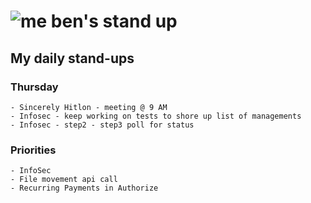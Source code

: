 # ![me](https://avatars2.githubusercontent.com/u/5232044?s=50&v=4) ben's stand up

## My daily stand-ups

### Thursday
    
    - Sincerely Hitlon - meeting @ 9 AM
    - Infosec - keep working on tests to shore up list of managements
    - Infosec - step2 - step3 poll for status
    
### Priorities 
   
    - InfoSec
    - File movement api call
    - Recurring Payments in Authorize
